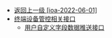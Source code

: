 - [返回上一级 [ioa-2022-06-01]](开放API/云规范接口/ioa-2022-06-01/_sidebar.md)
- [终端设备管控相关接口](开放API/云规范接口/ioa-2022-06-01/终端设备管控相关接口/)
  - [用户自定义字段数据推送接口](开放API/云规范接口/ioa-2022-06-01/终端设备管控相关接口/用户自定义字段数据推送接口.md)
